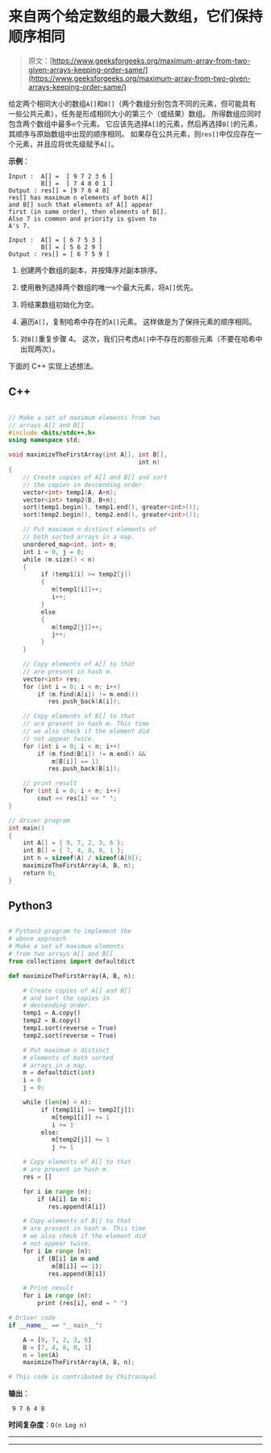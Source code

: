 # 来自两个给定数组的最大数组，它们保持顺序相同

> 原文：[https://www.geeksforgeeks.org/maximum-array-from-two-given-arrays-keeping-order-same/](https://www.geeksforgeeks.org/maximum-array-from-two-given-arrays-keeping-order-same/)

给定两个相同大小的数组`A[]`和`B[]`（两个数组分别包含不同的元素，但可能具有一些公共元素），任务是形成相同大小的第三个（或结果）数组。 所得数组应同时包含两个数组中最多`n`个元素。 它应该先选择`A[]`的元素，然后再选择`B[]`的元素，其顺序与原始数组中出现的顺序相同。 如果存在公共元素，则`res[]`中仅应存在一个元素，并且应将优先级赋予`A[]`。

**示例**：

```
Input :  A[] =  [ 9 7 2 3 6 ]
         B[] =  [ 7 4 8 0 1 ]
Output : res[] = [9 7 6 4 8]
res[] has maximum n elements of both A[] 
and B[] such that elements of A[] appear
first (in same order), then elements of B[].
Also 7 is common and priority is given to
A's 7.

Input :  A[] = [ 6 7 5 3 ]
         B[] = [ 5 6 2 9 ] 
Output : res[] = [ 6 7 5 9 ]

```

1.  创建两个数组的副本，并按降序对副本排序。

2.  使用散列选择两个数组的唯一`n`个最大元素，将`A[]`优先。

3.  将结果数组初始化为空。

4.  遍历`A[]`，复制哈希中存在的`A[]`元素。 这样做是为了保持元素的顺序相同。

5.  对`B[]`重复步骤 4。 这次，我们只考虑`A[]`中不存在的那些元素（不要在哈希中出现两次）。

下面的 C++ 实现上述想法。

## C++

```cpp

// Make a set of maximum elements from two
// arrays A[] and B[]
#include <bits/stdc++.h>
using namespace std;

void maximizeTheFirstArray(int A[], int B[],
                                    int n)
{
    // Create copies of A[] and B[] and sort
    // the copies in descending order.
    vector<int> temp1(A, A+n);
    vector<int> temp2(B, B+n);
    sort(temp1.begin(), temp1.end(), greater<int>());
    sort(temp2.begin(), temp2.end(), greater<int>());

    // Put maximum n distinct elements of
    // both sorted arrays in a map.
    unordered_map<int, int> m;
    int i = 0, j = 0;
    while (m.size() < n)
    {
         if (temp1[i] >= temp2[j])
         {
            m[temp1[i]]++;
            i++;
         }
         else
         {
            m[temp2[j]]++;
            j++;
         }
    }

    // Copy elements of A[] to that 
    // are present in hash m.
    vector<int> res;
    for (int i = 0; i < n; i++)
        if (m.find(A[i]) != m.end())
           res.push_back(A[i]);

    // Copy elements of B[] to that 
    // are present in hash m. This time
    // we also check if the element did
    // not appear twice.
    for (int i = 0; i < n; i++)
        if (m.find(B[i]) != m.end() &&
            m[B[i]] == 1)
           res.push_back(B[i]);

    // print result
    for (int i = 0; i < n; i++)
        cout << res[i] << " ";
}

// driver program
int main()
{
    int A[] = { 9, 7, 2, 3, 6 };
    int B[] = { 7, 4, 8, 0, 1 };
    int n = sizeof(A) / sizeof(A[0]);
    maximizeTheFirstArray(A, B, n);
    return 0;
}

```

## Python3

```py

# Python3 program to implement the 
# above approach
# Make a set of maximum elements 
# from two arrays A[] and B[]
from collections import defaultdict

def maximizeTheFirstArray(A, B, n):

    # Create copies of A[] and B[] 
    # and sort the copies in 
    # descending order.
    temp1 = A.copy()
    temp2 = B.copy()
    temp1.sort(reverse = True)
    temp2.sort(reverse = True)

    # Put maximum n distinct 
    # elements of both sorted 
    # arrays in a map.
    m = defaultdict(int)
    i = 0
    j = 0;

    while (len(m) < n):
         if (temp1[i] >= temp2[j]):
            m[temp1[i]] += 1
            i += 1       
         else:
            m[temp2[j]] += 1
            j += 1

    # Copy elements of A[] to that 
    # are present in hash m.
    res = []

    for i in range (n):
        if (A[i] in m):
           res.append(A[i])

    # Copy elements of B[] to that 
    # are present in hash m. This time
    # we also check if the element did
    # not appear twice.
    for i in range (n):
        if (B[i] in m and
            m[B[i]] == 1):
           res.append(B[i])

    # Print result
    for i in range (n):
        print (res[i], end = " ")

# Driver code
if __name__ == "__main__":

    A = [9, 7, 2, 3, 6]
    B = [7, 4, 8, 0, 1]
    n = len(A)
    maximizeTheFirstArray(A, B, n);

# This code is contributed by Chitranayal

```

**输出**：

```
 9 7 6 4 8 

```

**时间复杂度**：`O(n Log n)`



* * *

* * *



